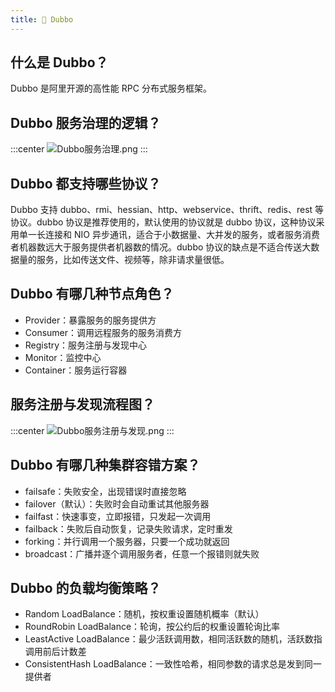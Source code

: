 ```yaml
---
title: 🍁 Dubbo
---
```


## 什么是 Dubbo？

Dubbo 是阿里开源的高性能 RPC 分布式服务框架。

## Dubbo 服务治理的逻辑？

:::center
![Dubbo服务治理.png](https://i.loli.net/2021/07/31/bGE1WX8RKnsVrk9.png)
:::

## Dubbo 都支持哪些协议？

Dubbo 支持 dubbo、rmi、hessian、http、webservice、thrift、redis、rest 等协议。dubbo 协议是推荐使用的，默认使用的协议就是 dubbo 协议，这种协议采用单一长连接和 NIO 异步通讯，适合于小数据量、大并发的服务，或者服务消费者机器数远大于服务提供者机器数的情况。dubbo 协议的缺点是不适合传送大数据量的服务，比如传送文件、视频等，除非请求量很低。

## Dubbo 有哪几种节点角色？

- Provider：暴露服务的服务提供方
- Consumer：调用远程服务的服务消费方
- Registry：服务注册与发现中心
- Monitor：监控中心
- Container：服务运行容器

## 服务注册与发现流程图？

:::center
![Dubbo服务注册与发现.png](https://i.loli.net/2021/07/31/Tql5AeNrvS92MYo.png)
:::

## Dubbo 有哪几种集群容错方案？

- failsafe：失败安全，出现错误时直接忽略
- failover（默认）：失败时会自动重试其他服务器
- failfast：快速事变，立即报错，只发起一次调用
- failback：失败后自动恢复，记录失败请求，定时重发
- forking：并行调用一个服务器，只要一个成功就返回
- broadcast：广播并逐个调用服务者，任意一个报错则就失败

## Dubbo 的负载均衡策略？

- Random LoadBalance：随机，按权重设置随机概率（默认）
- RoundRobin LoadBalance：轮询，按公约后的权重设置轮询比率
- LeastActive LoadBalance：最少活跃调用数，相同活跃数的随机，活跃数指调用前后计数差
- ConsistentHash LoadBalance：一致性哈希，相同参数的请求总是发到同一提供者

